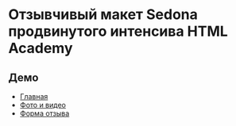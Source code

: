 <h1>Отзывчивый макет Sedona продвинутого интенсива HTML Academy</h1>
<h2>Демо</h2>
<ul>
  <li><a href="http://primirenkov.ru/sedona">Главная</a></li>
  <li><a href="http://primirenkov.ru/sedona/photo.html">Фото и видео</a></li>
  <li><a href="http://primirenkov.ru/sedona/review.html">Форма отзыва</a></li>
</ul>